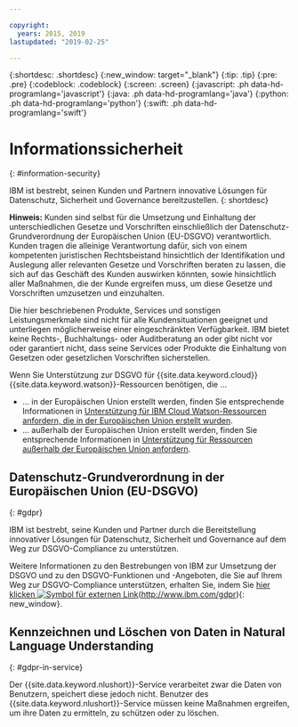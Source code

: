 ```yaml
---

copyright:
  years: 2015, 2019
lastupdated: "2019-02-25"

---
```


{:shortdesc: .shortdesc}
{:new_window: target="_blank"}
{:tip: .tip}
{:pre: .pre}
{:codeblock: .codeblock}
{:screen: .screen}
{:javascript: .ph data-hd-programlang='javascript'}
{:java: .ph data-hd-programlang='java'}
{:python: .ph data-hd-programlang='python'}
{:swift: .ph data-hd-programlang='swift'}

# Informationssicherheit
{: #information-security}

IBM ist bestrebt, seinen Kunden und Partnern innovative Lösungen für Datenschutz, Sicherheit und Governance bereitzustellen.
{: shortdesc}

**Hinweis:**
Kunden sind selbst für die Umsetzung und Einhaltung der unterschiedlichen Gesetze und Vorschriften einschließlich der Datenschutz-Grundverordnung der Europäischen Union (EU-DSGVO) verantwortlich. Kunden tragen die alleinige Verantwortung dafür, sich von einem kompetenten juristischen Rechtsbeistand hinsichtlich der Identifikation und Auslegung aller relevanten Gesetze und Vorschriften beraten zu lassen, die sich auf das Geschäft des Kunden auswirken könnten, sowie hinsichtlich aller Maßnahmen, die der Kunde ergreifen muss, um diese Gesetze und Vorschriften umzusetzen und einzuhalten.

Die hier beschriebenen Produkte, Services und sonstigen Leistungsmerkmale sind nicht für alle Kundensituationen geeignet und unterliegen möglicherweise einer eingeschränkten Verfügbarkeit. IBM bietet keine Rechts-, Buchhaltungs- oder Auditberatung an oder gibt nicht vor oder garantiert nicht, dass seine Services oder Produkte die Einhaltung von Gesetzen oder gesetzlichen Vorschriften sicherstellen.

Wenn Sie Unterstützung zur DSGVO für {{site.data.keyword.cloud}} {{site.data.keyword.watson}}-Ressourcen benötigen, die ...

-   ... in der Europäischen Union erstellt werden, finden Sie entsprechende Informationen in [Unterstützung für IBM Cloud Watson-Ressourcen anfordern, die in der Europäischen Union erstellt wurden](/docs/services/watson?topic=watson-gdpr-sar#request-EU).
-   ... außerhalb der Europäischen Union erstellt werden, finden Sie entsprechende Informationen in [Unterstützung für Ressourcen außerhalb der Europäischen Union anfordern](/docs/services/watson/?topic=watson-gdpr-sar#request-non-EU).

## Datenschutz-Grundverordnung in der Europäischen Union (EU-DSGVO)
{: #gdpr}

IBM ist bestrebt, seine Kunden und Partner durch die Bereitstellung innovativer Lösungen für Datenschutz, Sicherheit und Governance auf dem Weg zur DSGVO-Compliance zu unterstützen.

Weitere Informationen zu den Bestrebungen von IBM zur Umsetzung der DSGVO und zu den DSGVO-Funktionen und -Angeboten, die Sie auf Ihrem Weg zur DSGVO-Compliance unterstützen, erhalten Sie, indem Sie [hier klicken ![Symbol für externen Link](../../icons/launch-glyph.svg "Symbol für externen Link")](../../icons/launch-glyph.svg "Symbol für externen Link")(http://www.ibm.com/gdpr){: new_window}.

## Kennzeichnen und Löschen von Daten in Natural Language Understanding
{: #gdpr-in-service}

Der {{site.data.keyword.nlushort}}-Service verarbeitet zwar die Daten von Benutzern, speichert diese jedoch nicht. Benutzer des {{site.data.keyword.nlushort}}-Service müssen keine Maßnahmen ergreifen, um ihre Daten zu ermitteln, zu schützen oder zu löschen.


